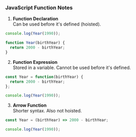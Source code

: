 ### JavaScript Function Notes

1. **Function Declaration**  
Can be used before it's defined (hoisted).
```js
console.log(Year(1990));

function Year(birthYear) {
  return 2000 - birthYear;
}
```

2. **Function Expression**  
Stored in a variable. Cannot be used before it's defined.
```js
const Year = function(birthYear) {
  return 2000 - birthYear;
};

console.log(Year(1990)); 
```

3. **Arrow Function**  
Shorter syntax. Also not hoisted.
```js
const Year = (birthYear) => 2000 - birthYear;

console.log(Year(1990));
```
